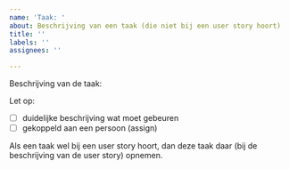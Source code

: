 ```yaml
---
name: 'Taak: '
about: Beschrijving van een taak (die niet bij een user story hoort)
title: ''
labels: ''
assignees: ''

---
```


Beschrijving van de taak:

Let op:
- [ ] duidelijke beschrijving wat moet gebeuren
- [ ] gekoppeld aan een persoon (assign)

Als een taak wel bij een user story hoort, dan deze taak daar (bij de beschrijving van de user story) opnemen.
